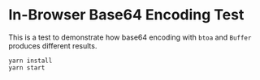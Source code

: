 # In-Browser Base64 Encoding Test

This is a test to demonstrate how base64 encoding with `btoa` and `Buffer` produces different results.

```shell
yarn install
yarn start
```
